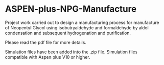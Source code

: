# ASPEN-plus-NPG-Manufacture
Project work carried out to design a manufacturing process for manufacture of Neopentyl Glycol using isobutryaldehyde and formaldehyde by aldol condensation and subsequent hydrogenation and purification.

Please read the pdf file for more details.

Simulation files have been added into the .zip file. Simulation files compatible with Aspen plus V10 or higher.

